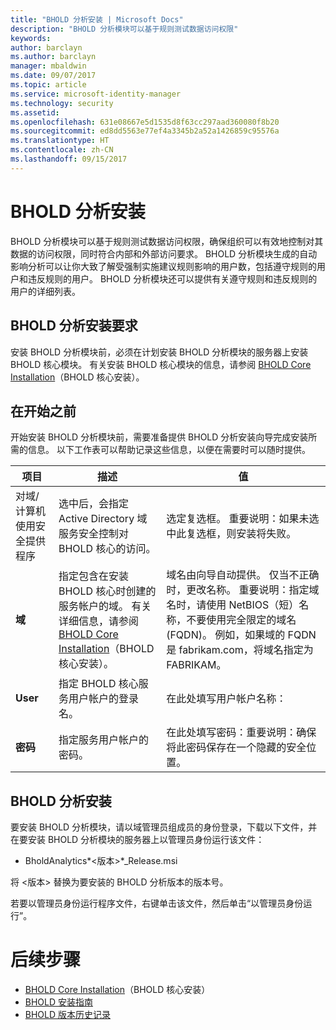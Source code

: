 ```yaml
---
title: "BHOLD 分析安装 | Microsoft Docs"
description: "BHOLD 分析模块可以基于规则测试数据访问权限"
keywords: 
author: barclayn
ms.author: barclayn
manager: mbaldwin
ms.date: 09/07/2017
ms.topic: article
ms.service: microsoft-identity-manager
ms.technology: security
ms.assetid: 
ms.openlocfilehash: 631e08667e5d1535d8f63cc297aad360080f8b20
ms.sourcegitcommit: ed8dd5563e77ef4a3345b2a52a1426859c95576a
ms.translationtype: HT
ms.contentlocale: zh-CN
ms.lasthandoff: 09/15/2017
---
```

# <a name="bhold-analytics-installation"></a>BHOLD 分析安装

BHOLD 分析模块可以基于规则测试数据访问权限，确保组织可以有效地控制对其数据的访问权限，同时符合内部和外部访问要求。 BHOLD 分析模块生成的自动影响分析可以让你大致了解受强制实施建议规则影响的用户数，包括遵守规则的用户和违反规则的用户。 BHOLD 分析模块还可以提供有关遵守规则和违反规则的用户的详细列表。

## <a name="bhold-analytics-installation-requirements"></a>BHOLD 分析安装要求

安装 BHOLD 分析模块前，必须在计划安装 BHOLD 分析模块的服务器上安装 BHOLD 核心模块。 有关安装 BHOLD 核心模块的信息，请参阅 [BHOLD Core Installation](https://technet.microsoft.com/en-us/library/jj134095(v=ws.10).aspx)（BHOLD 核心安装）。

## <a name="before-you-begin"></a>在开始之前

开始安装 BHOLD 分析模块前，需要准备提供 BHOLD 分析安装向导完成安装所需的信息。 以下工作表可以帮助记录这些信息，以便在需要时可以随时提供。

| **项目**                                    | **描述**                                                                                                                                                                                                           | **值**                                                                                                                                                                                                                                                                                                            |
|---------------------------------------------|---------------------------------------------------------------------------------------------------------------------------------------------------------------------------------------------------------------------------|----------------------------------------------------------------------------------------------------------------------------------------------------------------------------------------------------------------------------------------------------------------------------------------------------------------------|
| 对域/计算机使用安全提供程序 | 选中后，会指定 Active Directory 域服务安全控制对 BHOLD 核心的访问。                                                                                                                | 选定复选框。 重要说明：如果未选中此复选框，则安装将失败。                                                                                                                                                                                                                   |
| **域**                                  | 指定包含在安装 BHOLD 核心时创建的服务帐户的域。 有关详细信息，请参阅 [BHOLD Core Installation](https://technet.microsoft.com/en-us/library/jj134095(v=ws.10).aspx)（BHOLD 核心安装）。 | 域名由向导自动提供。 仅当不正确时，更改名称。 重要说明：指定域名时，请使用 NetBIOS（短）名称，不要使用完全限定的域名 (FQDN)。 例如，如果域的 FQDN 是 fabrikam.com，将域名指定为 FABRIKAM。 |
| **User**                                    | 指定 BHOLD 核心服务用户帐户的登录名。                                                                                                                                                          | 在此处填写用户帐户名称：                                                                                                                                                                                                                                                                                    |
| **密码**                                | 指定服务用户帐户的密码。                                                                                                                                                                       | 在此处填写密码：重要说明：确保将此密码保存在一个隐藏的安全位置。                                                                                                                                                                                                                  |

## <a name="bhold-analytics-installation"></a>BHOLD 分析安装

要安装 BHOLD 分析模块，请以域管理员组成员的身份登录，下载以下文件，并在要安装 BHOLD 分析模块的服务器上以管理员身份运行该文件：

- BholdAnalytics*\<版本\>*\_Release.msi

将 \<版本\> 替换为要安装的 BHOLD 分析版本的版本号。

若要以管理员身份运行程序文件，右键单击该文件，然后单击“以管理员身份运行”。

# <a name="next-steps"></a>后续步骤

- [BHOLD Core Installation](https://technet.microsoft.com/en-us/library/jj134095(v=ws.10).aspx)（BHOLD 核心安装）
- [BHOLD 安装指南](bhold-installation-guide.md)
- [BHOLD 版本历史记录](../reference/version-bhold-history.md)